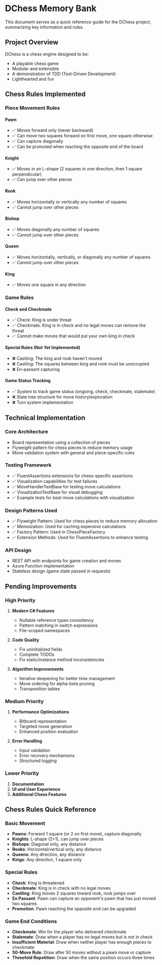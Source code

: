 # DChess Memory Bank

This document serves as a quick reference guide for the DChess project, summarizing key information and rules.

## Project Overview

DChess is a chess engine designed to be:
- A playable chess game
- Modular and extensible
- A demonstration of TDD (Test-Driven Development)
- Lighthearted and fun

## Chess Rules Implemented

### Piece Movement Rules

#### Pawn
- ✅ Moves forward only (never backward)
- ✅ Can move two squares forward on first move, one square otherwise
- ✅ Can capture diagonally
- ✅ Can be promoted when reaching the opposite end of the board

#### Knight
- ✅ Moves in an L-shape (2 squares in one direction, then 1 square perpendicular)
- ✅ Can jump over other pieces

#### Rook
- ✅ Moves horizontally or vertically any number of squares
- ✅ Cannot jump over other pieces

#### Bishop
- ✅ Moves diagonally any number of squares
- ✅ Cannot jump over other pieces

#### Queen
- ✅ Moves horizontally, vertically, or diagonally any number of squares
- ✅ Cannot jump over other pieces

#### King
- ✅ Moves one square in any direction

### Game Rules

#### Check and Checkmate
- ✅ Check: King is under threat
- ✅ Checkmate: King is in check and no legal moves can remove the threat
- ✅ Cannot make moves that would put your own king in check

#### Special Rules (Not Yet Implemented)
- ❌ Castling: The king and rook haven't moved
- ❌ Castling: The squares between king and rook must be unoccupied
- ❌ En-passant capturing

#### Game Status Tracking
- ✅ System to track game status (ongoing, check, checkmate, stalemate)
- ❌ State tree structure for move history/exploration
- ❌ Turn system implementation

## Technical Implementation

### Core Architecture
- Board representation using a collection of pieces
- Flyweight pattern for chess pieces to reduce memory usage
- Move validation system with general and piece-specific rules

### Testing Framework
- ✅ FluentAssertions extensions for chess-specific assertions
- ✅ Visualization capabilities for test failures
- ✅ MoveHandlerTestBase for testing move calculations
- ✅ VisualizationTestBase for visual debugging
- ✅ Example tests for best move calculations with visualization

### Design Patterns Used
- ✅ Flyweight Pattern: Used for chess pieces to reduce memory allocation
- ✅ Memoization: Used for caching expensive calculations
- ✅ Factory Pattern: Used in ChessPieceFactory
- ✅ Extension Methods: Used for FluentAssertions to enhance testing

### API Design
- REST API with endpoints for game creation and moves
- Azure Function implementation
- Stateless design (game state passed in requests)

## Pending Improvements

### High Priority
1. **Modern C# Features**
   - Nullable reference types consistency
   - Pattern matching in switch expressions
   - File-scoped namespaces

2. **Code Quality**
   - Fix uninitialized fields
   - Complete TODOs
   - Fix static/instance method inconsistencies

3. **Algorithm Improvements**
   - Iterative deepening for better time management
   - Move ordering for alpha-beta pruning
   - Transposition tables

### Medium Priority
1. **Performance Optimizations**
   - Bitboard representation
   - Targeted move generation
   - Enhanced position evaluation

2. **Error Handling**
   - Input validation
   - Error recovery mechanisms
   - Structured logging

### Lower Priority
1. **Documentation**
2. **UI and User Experience**
3. **Additional Chess Features**

## Chess Rules Quick Reference

### Basic Movement
- **Pawns**: Forward 1 square (or 2 on first move), capture diagonally
- **Knights**: L-shape (2+1), can jump over pieces
- **Bishops**: Diagonal only, any distance
- **Rooks**: Horizontal/vertical only, any distance
- **Queens**: Any direction, any distance
- **Kings**: Any direction, 1 square only

### Special Rules
- **Check**: King is threatened
- **Checkmate**: King is in check with no legal moves
- **Castling**: King moves 2 squares toward rook, rook jumps over
- **En Passant**: Pawn can capture an opponent's pawn that has just moved two squares
- **Promotion**: Pawn reaching the opposite end can be upgraded

### Game End Conditions
- **Checkmate**: Win for the player who delivered checkmate
- **Stalemate**: Draw when a player has no legal moves but is not in check
- **Insufficient Material**: Draw when neither player has enough pieces to checkmate
- **50-Move Rule**: Draw after 50 moves without a pawn move or capture
- **Threefold Repetition**: Draw when the same position occurs three times
